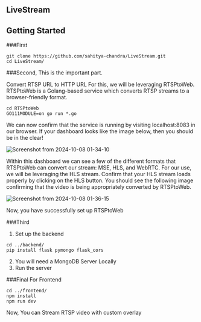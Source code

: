 ## LiveStream 

## Getting Started

###First
```
git clone https://github.com/sahitya-chandra/LiveStream.git
cd LiveStream/
```

###Second, 
This is the important part.

Convert RTSP URL to HTTP URL
For this, we will be leveraging RTSPtoWeb. RTSPtoWeb is a Golang-based service which converts RTSP streams to a browser-friendly format.
```
cd RTSPtoWeb
GO111MODULE=on go run *.go
```
We can now confirm that the service is running by visiting localhost:8083 in our browser. If your dashboard looks like the image below, then you should be in the clear!

![Screenshot from 2024-10-08 01-34-10](https://github.com/user-attachments/assets/a0b4501d-2a21-4df5-b719-0af99dfab8b8)

Within this dashboard we can see a few of the different formats that RTSPtoWeb can convert our stream: MSE, HLS, and WebRTC. For our use, we will be leveraging the HLS stream. Confirm that your HLS stream loads properly by clicking on the HLS button. You should see the following image confirming that the video is being appropriately converted by RTSPtoWeb.

![Screenshot from 2024-10-08 01-36-15](https://github.com/user-attachments/assets/bc0055e5-9089-41bc-85ed-5c18c9dc7a74)

Now, you have successfully set up RTSPtoWeb

###Third
1. Set up the backend
```
cd ../backend/
pip install flask pymongo flask_cors
```
2. You will need a MongoDB Server Locally
3. Run the server

###Final
For Frontend
```
cd ../frontend/
npm install
npm run dev
```

Now, You can Stream RTSP video with custom overlay
